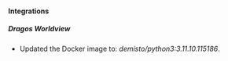
#### Integrations

##### Dragos Worldview
- Updated the Docker image to: *demisto/python3:3.11.10.115186*.


